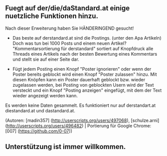 ## Fuegt auf der/die/daStandard.at einige nuetzliche Funktionen hinzu.

Nach dieser Erweiterung haben Sie HÄNDERINGEND gesucht!

- Das beste auf derstandard.at sind die Postings. (unter den Apa Artikeln) 
Doch was tun bei 1000 Posts und einem neuen Artikel?
"Kommentarsortierung für derstandard" sortiert auf Knopfdruck alle Threads eines Artikels nach der besten Bewertung eines Kommentars und stellt sie auf einer Seite dar.

- Fügt jedem Posting einen Knopf "Poster ignorieren" oder wenn der Poster bereits geblockt wird einen Knopf "Poster zulassen" hinzu. Mit diesen Knöpfen kann ein Poster dauerhaft geblockt bzw. wieder zugelassen werden, bei Posting von geblockten Usern wird der Text versteckt und ein Knopf "Posting anzeigen" eingefügt, mit dem der Text wieder angezeigt werden kann.

Es werden keine Daten gesammelt. Es funktioniert nur auf derstandart.at diestandard.at und dastandard.at.

(Autoren: [madin357] (http://userscripts.org/users/497068), [schulze.arni] (http://userscripts.org/users/496482) | Portierung für Google Chrome: [007] (https://github.com/0-07))

## Unterstützung ist immer willkommen.